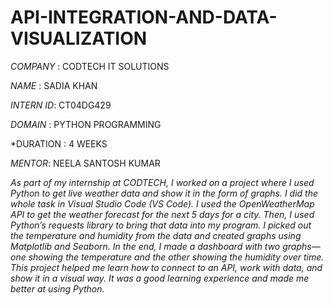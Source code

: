 # API-INTEGRATION-AND-DATA-VISUALIZATION
*COMPANY* : CODTECH IT SOLUTIONS

*NAME* : SADIA KHAN

*INTERN ID*: CT04DG429

*DOMAIN* : PYTHON PROGRAMMING

*DURATION : 4 WEEKS

*MENTOR*: NEELA SANTOSH KUMAR

*As part of my internship at CODTECH, I worked on a project where I used Python to get live weather data and show it in the form of graphs. I did the whole task in Visual Studio Code (VS Code). I used the OpenWeatherMap API to get the weather forecast for the next 5 days for a city. Then, I used Python’s requests library to bring that data into my program. I picked out the temperature and humidity from the data and created graphs using Matplotlib and Seaborn. In the end, I made a dashboard with two graphs—one showing the temperature and the other showing the humidity over time. This project helped me learn how to connect to an API, work with data, and show it in a visual way. It was a good learning experience and made me better at using Python.*

